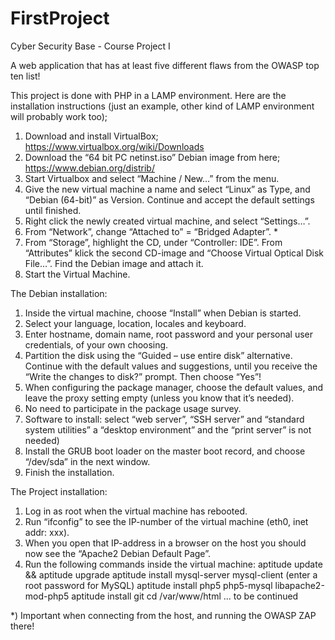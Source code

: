 # FirstProject

Cyber Security Base - Course Project I

A web application that has at least five different flaws from the OWASP top ten list! 

This project is done with PHP in a LAMP environment. 
Here are the installation instructions (just an example, other kind of LAMP environment will probably work too);

1)	Download and install VirtualBox; https://www.virtualbox.org/wiki/Downloads
2)	Download the “64 bit PC netinst.iso” Debian image from here; https://www.debian.org/distrib/
3)	Start Virtualbox and select “Machine / New…” from the menu.
4)	Give the new virtual machine a name and select “Linux” as Type, and “Debian (64-bit)” as Version. Continue and accept the default settings until finished.
5)	Right click the newly created virtual machine, and select “Settings…”.
6)	From “Network”, change “Attached to” = “Bridged Adapter”. *
7)	From “Storage”, highlight the CD, under “Controller: IDE”. From “Attributes” klick the second CD-image and “Choose Virtual Optical Disk File…”. Find the Debian image and attach it.
8)	Start the Virtual Machine.


The Debian installation:

1)	Inside the virtual machine, choose “Install” when Debian is started.
2)	Select your language, location, locales and keyboard.
3)	Enter hostname, domain name, root password and your personal user credentials, of your own choosing. 
4)	Partition the disk using the “Guided – use entire disk” alternative. Continue with the default values and suggestions, until you receive the “Write the changes to disk?” prompt. Then choose “Yes”!
5)	When configuring the package manager, choose the default values, and leave the proxy setting empty (unless you know that it’s needed).
6)	No need to participate in the package usage survey.
7)	Software to install: select “web server”, “SSH server” and “standard system utilities” a “desktop environment” and the “print server” is not needed)
8)	Install the GRUB boot loader on the master boot record, and choose “/dev/sda” in the next window.
9)	Finish the installation. 


The Project installation:

1)	Log in as root when the virtual machine has rebooted.
2)	Run “ifconfig” to see the IP-number of the virtual machine (eth0, inet addr: xxx).
3)	When you open that IP-address in a browser on the host you should now see the “Apache2 Debian Default Page”.
4)	Run the following commands inside the virtual machine:
aptitude update && aptitude upgrade
aptitude install mysql-server mysql-client (enter a root password for MySQL)
aptitude install php5 php5-mysql libapache2-mod-php5
aptitude install git
cd /var/www/html
... to be continued


*) Important when connecting from the host, and running the OWASP ZAP there!
